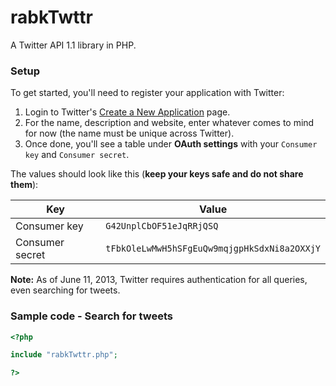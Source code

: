 rabkTwttr
=========

A Twitter API 1.1 library in PHP.

### Setup

To get started, you'll need to register your application with Twitter:

1. Login to Twitter's [Create a New Application](https://dev.twitter.com/apps/new) page.
2. For the name, description and website, enter whatever comes to mind for now (the name must be unique across Twitter).
3. Once done, you'll see a table under **OAuth settings** with your `Consumer key` and `Consumer secret`.

The values should look like this (**keep your keys safe and do not share them**):

Key | Value
--- | ---
Consumer key | `G42UnplCbOF51eJqRRjQSQ`
Consumer secret | `tFbkOleLwMwH5hSFgEuQw9mqjgpHkSdxNi8a2OXXjY`

**Note:** As of June 11, 2013, Twitter requires authentication for all queries, even searching for tweets.

### Sample code - Search for tweets

```php
<?php

include "rabkTwttr.php";

?>
```

